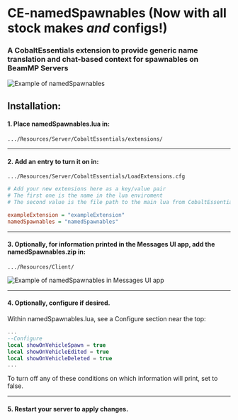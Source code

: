 # CE-namedSpawnables (Now with all stock makes _and_ configs!)

### A CobaltEssentials extension to provide generic name translation and chat-based context for spawnables on BeamMP Servers


![Example of namedSpawnables](https://i.imgur.com/RIm0OvV.png)

## Installation:

#### 1. Place namedSpawnables.lua in:
`.../Resources/Server/CobaltEssentials/extensions/`

---

#### 2. Add an entry to turn it on in:
`.../Resources/Server/CobaltEssentials/LoadExtensions.cfg`

 ```cfg
# Add your new extensions here as a key/value pair
# The first one is the name in the lua enviroment
# The second value is the file path to the main lua from CobaltEssentials/extensions

exampleExtension = "exampleExtension"
namedSpawnables = "namedSpawnables"
```

---

#### 3. Optionally, for information printed in the Messages UI app, add the namedSpawnables.zip in:
`.../Resources/Client/`

![Example of namedSpawnables in Messages UI app](https://i.imgur.com/heN4OlA.png)

---

#### 4. Optionally, configure if desired.

Within namedSpawnables.lua, see a Configure section near the top:

```lua
...
--Configure
local showOnVehicleSpawn = true
local showOnVehicleEdited = true
local showOnVehicleDeleted = true
...
```

To turn off any of these conditions on which information will print, set to false.

---

#### 5. Restart your server to apply changes.
